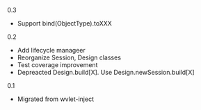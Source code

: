0.3 
 - Support bind(ObjectType).toXXX 

0.2
 - Add lifecycle manageer
 - Reorganize Session, Design classes
 - Test coverage improvement
 - Depreacted Design.build[X]. Use Design.newSession.build[X]

0.1
 - Migrated from wvlet-inject
